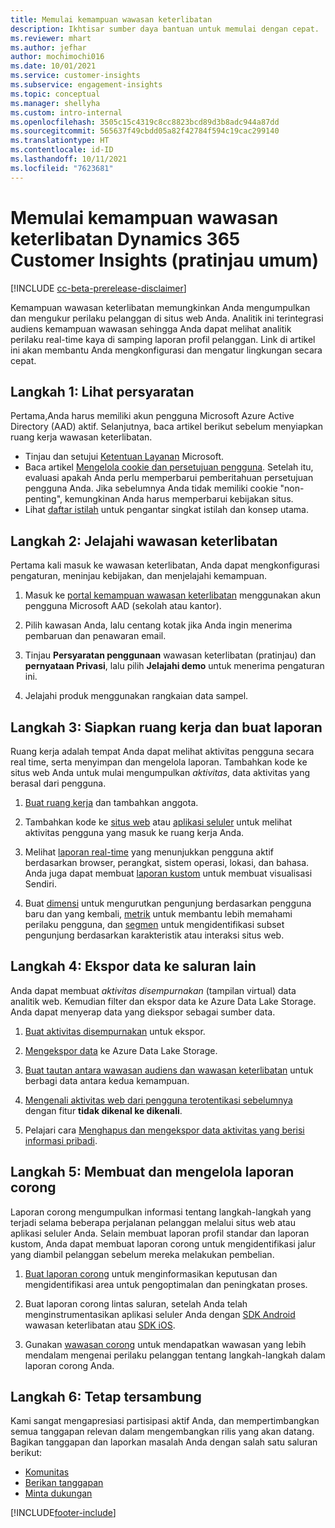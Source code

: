 ```yaml
---
title: Memulai kemampuan wawasan keterlibatan
description: Ikhtisar sumber daya bantuan untuk memulai dengan cepat.
ms.reviewer: mhart
ms.author: jefhar
author: mochimochi016
ms.date: 10/01/2021
ms.service: customer-insights
ms.subservice: engagement-insights
ms.topic: conceptual
ms.manager: shellyha
ms.custom: intro-internal
ms.openlocfilehash: 3505c15c4319c8cc8823bcd89d3b8adc944a87dd
ms.sourcegitcommit: 565637f49cbdd05a82f42784f594c19cac299140
ms.translationtype: HT
ms.contentlocale: id-ID
ms.lasthandoff: 10/11/2021
ms.locfileid: "7623681"
---
```

# <a name="get-started-with-dynamics-365-customer-insights-engagement-insights-capability-public-preview"></a>Memulai kemampuan wawasan keterlibatan Dynamics 365 Customer Insights (pratinjau umum)

[!INCLUDE [cc-beta-prerelease-disclaimer](includes/cc-beta-prerelease-disclaimer.md)]

Kemampuan wawasan keterlibatan memungkinkan Anda mengumpulkan dan mengukur perilaku pelanggan di situs web Anda. Analitik ini terintegrasi audiens kemampuan wawasan sehingga Anda dapat melihat analitik perilaku real-time kaya di samping laporan profil pelanggan. Link di artikel ini akan membantu Anda mengkonfigurasi dan mengatur lingkungan secara cepat.

## <a name="step-1-review-prerequisites"></a>Langkah 1: Lihat persyaratan

Pertama,Anda harus memiliki akun pengguna Microsoft Azure Active Directory (AAD) aktif. Selanjutnya, baca artikel berikut sebelum menyiapkan ruang kerja wawasan keterlibatan.

- Tinjau dan setujui [Ketentuan Layanan](terms-of-service.md) Microsoft.  
- Baca artikel [Mengelola cookie dan persetujuan pengguna](user-consent-storage.md). Setelah itu, evaluasi apakah Anda perlu memperbarui pemberitahuan persetujuan pengguna Anda. Jika sebelumnya Anda tidak memiliki cookie "non-penting", kemungkinan Anda harus memperbarui kebijakan situs.
- Lihat [daftar istilah](glossary.md) untuk pengantar singkat istilah dan konsep utama.

## <a name="step-2-explore-engagement-insights"></a>Langkah 2: Jelajahi wawasan keterlibatan

Pertama kali masuk ke wawasan keterlibatan, Anda dapat mengkonfigurasi pengaturan, meninjau kebijakan, dan menjelajahi kemampuan.

1. Masuk ke [portal kemampuan wawasan keterlibatan](https://home.ci.ai.dynamics.com/app/engagement-insights) menggunakan akun pengguna Microsoft AAD (sekolah atau kantor).

1. Pilih kawasan Anda, lalu centang kotak jika Anda ingin menerima pembaruan dan penawaran email.

1. Tinjau **Persyaratan penggunaan** wawasan keterlibatan (pratinjau) dan **pernyataan Privasi**, lalu pilih **Jelajahi demo** untuk menerima pengaturan ini.

1. Jelajahi produk menggunakan rangkaian data sampel.

##  <a name="step-3-set-up-a-workspace-and-create-reports"></a>Langkah 3: Siapkan ruang kerja dan buat laporan

Ruang kerja adalah tempat Anda dapat melihat aktivitas pengguna secara real time, serta menyimpan dan mengelola laporan. Tambahkan kode ke situs web Anda untuk mulai mengumpulkan *aktivitas*, data aktivitas yang berasal dari pengguna.

1. [Buat ruang kerja](create-workspace.md) dan tambahkan anggota.

1. Tambahkan kode ke [situs web](instrument-website.md) atau [aplikasi seluler](developer-resources.md#capture-events-from-mobile-apps) untuk melihat aktivitas pengguna yang masuk ke ruang kerja Anda.

1. Melihat [laporan real-time](view-reports.md) yang menunjukkan pengguna aktif berdasarkan browser, perangkat, sistem operasi, lokasi, dan bahasa. Anda juga dapat membuat [laporan kustom](custom-reports.md) untuk membuat visualisasi Sendiri.

1. Buat [dimensi](dimensions.md) untuk mengurutkan pengunjung berdasarkan pengguna baru dan yang kembali, [metrik](metrics.md) untuk membantu lebih memahami perilaku pengguna, dan [segmen](segments.md) untuk mengidentifikasi subset pengunjung berdasarkan karakteristik atau interaksi situs web.
    
## <a name="step-4-export-data-to-other-channels"></a>Langkah 4: Ekspor data ke saluran lain

Anda dapat membuat *aktivitas disempurnakan* (tampilan virtual) data analitik web. Kemudian filter dan ekspor data ke Azure Data Lake Storage. Anda dapat menyerap data yang diekspor sebagai sumber data.

1. [Buat aktivitas disempurnakan](refined-events.md) untuk ekspor.

1. [Mengekspor data](export-events.md) ke Azure Data Lake Storage.

1. [Buat tautan antara wawasan audiens dan wawasan keterlibatan](integrate-audience-insights-engagement-insights.md) untuk berbagi data antara kedua kemampuan.

1. [Mengenali aktivitas web dari pengguna terotentikasi sebelumnya](unknown-to-known.md) dengan fitur **tidak dikenal ke dikenali**.

1. Pelajari cara [Menghapus dan mengekspor data aktivitas yang berisi informasi pribadi](delete-export-personal-data.md).

## <a name="step-5-create-and-manage-funnel-reports"></a>Langkah 5: Membuat dan mengelola laporan corong

Laporan corong mengumpulkan informasi tentang langkah-langkah yang terjadi selama beberapa perjalanan pelanggan melalui situs web atau aplikasi seluler Anda. Selain membuat laporan profil standar dan laporan kustom, Anda dapat membuat laporan corong untuk mengidentifikasi jalur yang diambil pelanggan sebelum mereka melakukan pembelian. 

1. [Buat laporan corong](funnel-reports.md) untuk menginformasikan keputusan dan mengidentifikasi area untuk pengoptimalan dan peningkatan proses.

1. Buat laporan corong lintas saluran, setelah Anda telah menginstrumentasikan aplikasi seluler Anda dengan [SDK Android](get-started-android.md) wawasan keterlibatan atau [SDK iOS](get-started-ios.md).

1. Gunakan [wawasan corong](funnel-reports.md#funnel-insights) untuk mendapatkan wawasan yang lebih mendalam mengenai perilaku pelanggan tentang langkah-langkah dalam laporan corong Anda.
 
## <a name="step-6-stay-connected"></a>Langkah 6: Tetap tersambung

Kami sangat mengapresiasi partisipasi aktif Anda, dan mempertimbangkan semua tanggapan relevan dalam mengembangkan rilis yang akan datang. Bagikan tanggapan dan laporkan masalah Anda dengan salah satu saluran berikut:
- [Komunitas](https://go.microsoft.com/fwlink/?linkid=2141648)
- [Berikan tanggapan](https://go.microsoft.com/fwlink/?linkid=2143222)
- [Minta dukungan](https://go.microsoft.com/fwlink/?linkid=2145734) 


[!INCLUDE[footer-include](../includes/footer-banner.md)]
